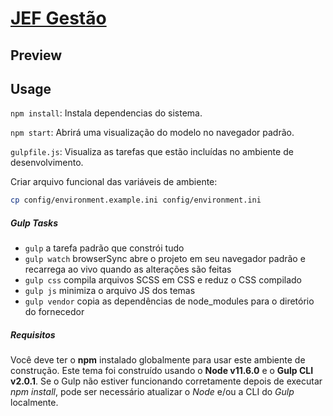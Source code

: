 # [JEF Gestão](https://github.com/JoaoPedroSH/JEF-Gestao)

## Preview


## Usage

`npm install`: Instala dependencias do sistema.

`npm start`: Abrirá uma visualização do modelo no navegador padrão.

`gulpfile.js`: Visualiza as tarefas que estão incluídas no ambiente de desenvolvimento.

Criar arquivo funcional das variáveis de ambiente: 
````sh 
cp config/environment.example.ini config/environment.ini 
````

##### Gulp Tasks

* `gulp` a tarefa padrão que constrói tudo
* `gulp watch` browserSync abre o projeto em seu navegador padrão e recarrega ao vivo quando as alterações são feitas
* `gulp css` compila arquivos SCSS em CSS e reduz o CSS compilado
* `gulp js` minimiza o arquivo JS dos temas
* `gulp vendor` copia as dependências de node_modules para o diretório do fornecedor

##### Requisitos
Você deve ter o **npm** instalado globalmente para usar este ambiente de construção. Este tema foi construído usando o **Node v11.6.0** e o **Gulp CLI v2.0.1**. 
Se o Gulp não estiver funcionando corretamente depois de executar *npm install*, pode ser necessário atualizar o *Node* e/ou a CLI do *Gulp* localmente.
